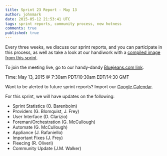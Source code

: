 ```yaml
---
title: Sprint 23 Report - May 13
author: johnmark
date: 2015-05-12 21:53:41 UTC
tags: sprint reports, community process, new hotness
comments: true
published: true
---
```


Every three weeks, we discuss our sprint reports, and you can participate in this process, as well as take a look at our handiwork with a [compiled image from this sprint](http://releases.manageiq.org/). 

To join the meeting live, go to our handy-dandy [Bluejeans.com link](https://bluejeans.com/946365937). 

Time: May 13, 2015 @ 7:30am PDT/10:30am EDT/14:30 GMT

Want to be alerted to future sprint reports? Import our [Google Calendar](https://www.google.com/calendar/ical/johnmark.org_ojrd0eh3qaovfm8mm24fa7ijbg%40group.calendar.google.com/public/basic.ics).

For this sprint, we will have updates on the following:

* Sprint Statistics (O. Barenboim)
* Providers (G. Blomquist, J. Frey)
* User Interface (D. Clarizio)
* Foreman/Orchestration (G. McCullough)
* Automate (G. McCullough)
* Appliance (J. Rafaniello)
* Important Fixes (J. Frey)
* Fleecing (R. Oliveri)
* Community Update (J.M. Walker)

